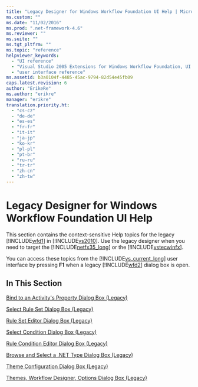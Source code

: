 ```yaml
---
title: "Legacy Designer for Windows Workflow Foundation UI Help | Microsoft Docs"
ms.custom: ""
ms.date: "11/02/2016"
ms.prod: ".net-framework-4.6"
ms.reviewer: ""
ms.suite: ""
ms.tgt_pltfrm: ""
ms.topic: "reference"
helpviewer_keywords: 
  - "UI reference"
  - "Visual Studio 2005 Extensions for Windows Workflow Foundation, UI reference"
  - "user interface reference"
ms.assetid: b3a0104f-4485-45ac-9794-82d54e45fb09
caps.latest.revision: 6
author: "ErikeRe"
ms.author: "erikre"
manager: "erikre"
translation.priority.ht: 
  - "cs-cz"
  - "de-de"
  - "es-es"
  - "fr-fr"
  - "it-it"
  - "ja-jp"
  - "ko-kr"
  - "pl-pl"
  - "pt-br"
  - "ru-ru"
  - "tr-tr"
  - "zh-cn"
  - "zh-tw"
---
```

# Legacy Designer for Windows Workflow Foundation UI Help
This section contains the context-sensitive Help topics for the legacy [!INCLUDE[wfd1](../workflow-designer/includes/wfd1_md.md)] in [!INCLUDE[vs2010](../misc/includes/vs2010_md.md)]. Use the legacy designer when you need to target the [!INCLUDE[netfx35_long](../workflow-designer/includes/netfx35_long_md.md)] or the [!INCLUDE[vstecwinfx](../workflow-designer/includes/vstecwinfx_md.md)].  
  
 You can access these topics from the [!INCLUDE[vs_current_long](../misc/includes/vs_current_long_md.md)] user interface by pressing **F1** when a legacy [!INCLUDE[wfd2](../workflow-designer/includes/wfd2_md.md)] dialog box is open.  
  
## In This Section  
 [Bind to an Activity's Property Dialog Box (Legacy)](../workflow-designer/bind-to-an-activity-s-property-dialog-box-legacy.md)  
  
 [Select Rule Set Dialog Box (Legacy)](../workflow-designer/select-rule-set-dialog-box-legacy.md)  
  
 [Rule Set Editor Dialog Box (Legacy)](../workflow-designer/rule-set-editor-dialog-box-legacy.md)  
  
 [Select Condition Dialog Box (Legacy)](../workflow-designer/select-condition-dialog-box-legacy.md)  
  
 [Rule Condition Editor Dialog Box (Legacy)](../workflow-designer/rule-condition-editor-dialog-box-legacy.md)  
  
 [Browse and Select a .NET Type Dialog Box (Legacy)](../workflow-designer/browse-and-select-a-dotnet-type-dialog-box-legacy.md)  
  
 [Theme Configuration Dialog Box (Legacy)](../workflow-designer/theme-configuration-dialog-box-legacy.md)  
  
 [Themes, Workflow Designer, Options Dialog Box (Legacy)](../workflow-designer/themes-workflow-designer-options-dialog-box-legacy.md)